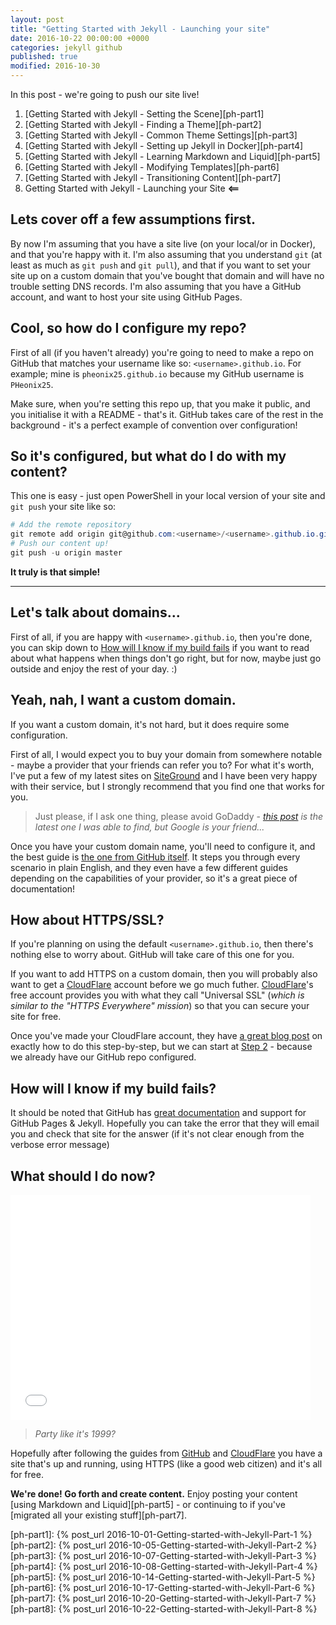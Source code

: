 ```yaml
---
layout: post
title: "Getting Started with Jekyll - Launching your site"
date: 2016-10-22 00:00:00 +0000
categories: jekyll github
published: true
modified: 2016-10-30
---
```


In this post - we're going to push our site live!
<!--description-->

1. [Getting Started with Jekyll - Setting the Scene][ph-part1]
2. [Getting Started with Jekyll - Finding a Theme][ph-part2]
3. [Getting Started with Jekyll - Common Theme Settings][ph-part3]
4. [Getting Started with Jekyll - Setting up Jekyll in Docker][ph-part4]
5. [Getting Started with Jekyll - Learning Markdown and Liquid][ph-part5]
6. [Getting Started with Jekyll - Modifying Templates][ph-part6]
7. [Getting Started with Jekyll - Transitioning Content][ph-part7]
8. Getting Started with Jekyll - Launching your Site  **<==**

## Lets cover off a few assumptions first.

By now I'm assuming that you have a site live (on your local/or in Docker), and that you're happy with it. I'm also assuming that you understand `git` (at least as much as `git push` and `git pull`), and that if you want to set your site up on a custom domain that you've bought that domain and will have no trouble setting DNS records. I'm also assuming that you have a GitHub account, and want to host your site using GitHub Pages.

## Cool, so how do I configure my repo?

First of all (if you haven't already) you're going to need to make a repo on GitHub that matches your username like so: `<username>.github.io`. For example; mine is `pheonix25.github.io` because my GitHub username is `PHeonix25`.

Make sure, when you're setting this repo up, that you make it public, and you initialise it with a README - that's it. GitHub takes care of the rest in the background - it's a perfect example of convention over configuration!

## So it's configured, but what do I do with my content?

This one is easy - just open PowerShell in your local version of your site and `git push` your site like so:

```powershell
# Add the remote repository
git remote add origin git@github.com:<username>/<username>.github.io.git
# Push our content up!
git push -u origin master
```

**It truly is that simple!** 

------

## Let's talk about domains...

First of all, if you are happy with `<username>.github.io`, then you're done, you can skip down to [How will I know if my build fails](#how-will-i-know-if-my-build-fails) if you want to read about what happens when things don't go right, but for now, maybe just go outside and enjoy the rest of your day. :)

## Yeah, nah, I want a custom domain.

If you want a custom domain, it's not hard, but it does require some configuration. 

First of all, I would expect you to buy your domain from somewhere notable - maybe a provider that your friends can refer you to? 
For what it's worth, I've put a few of my latest sites on [SiteGround][siteground] and I have been very happy with their service, but I strongly recommend that you find one that works for you. 

> Just please, if I ask one thing, please avoid GoDaddy - _[this post][godaddy] is the latest one I was able to find, but Google is your friend..._

Once you have your custom domain name, you'll need to configure it, and the best guide is [the one from GitHub itself][github-setup]. It steps you through every scenario in plain English, and they even have a few different guides depending on the capabilities of your provider, so it's a great piece of documentation!  

## How about HTTPS/SSL?

If you're planning on using the default `<username>.github.io`, then there's nothing else to worry about. GitHub will take care of this one for you.

If you want to add HTTPS on a custom domain, then you will probably also want to get a [CloudFlare][cloudflr-su] account before we go much futher. [CloudFlare][cloudflare]'s free account provides you with what they call "Universal SSL" (_which is similar to the "HTTPS Everywhere" mission_) so that you can secure your site for free.

Once you've made your CloudFlare account, they have [a great blog post][cloudflr-ssl] on exactly how to do this step-by-step, but we can start at [Step 2][cloudflr-ssl] - because we already have our GitHub repo configured.

## How will I know if my build fails?

It should be noted that GitHub has [great documentation][github-docs] and support for GitHub Pages & Jekyll. Hopefully you can take the error that they will email you and check that site for the answer (if it's not clear enough from the verbose error message)

## What should I do now?

<iframe src="//giphy.com/embed/W3nBUAB1Csx7G?html5=true" width="480" height="360" frameBorder="0" class="giphy-embed" allowFullScreen></iframe>

> _Party like it's 1999?_ 

Hopefully after following the guides from [GitHub][github-setup] and [CloudFlare][cloudflr-ssl] you have a site that's up and running, using HTTPS (like a good web citizen) and it's all for free. 

**We're done! Go forth and create content.** Enjoy posting your content [using Markdown and Liquid][ph-part5] - or continuing to if you've [migrated all your existing stuff][ph-part7]. 

 
[ph-part1]:   {% post_url 2016-10-01-Getting-started-with-Jekyll-Part-1 %}
[ph-part2]:   {% post_url 2016-10-05-Getting-started-with-Jekyll-Part-2 %}
[ph-part3]:   {% post_url 2016-10-07-Getting-started-with-Jekyll-Part-3 %}
[ph-part4]:   {% post_url 2016-10-08-Getting-started-with-Jekyll-Part-4 %}
[ph-part5]:   {% post_url 2016-10-14-Getting-started-with-Jekyll-Part-5 %}
[ph-part6]:   {% post_url 2016-10-17-Getting-started-with-Jekyll-Part-6 %}
[ph-part7]:   {% post_url 2016-10-20-Getting-started-with-Jekyll-Part-7 %}
[ph-part8]:   {% post_url 2016-10-22-Getting-started-with-Jekyll-Part-8 %}

[cloudflare]:   https;//www.cloudflare.com
[cloudflr-su]:  https://www.cloudflare.com/a/sign-up
[siteground]:   https://www.siteground.com/go/hermens
[godaddy]:      https://solvid.co.uk/7-reasons-to-avoid-godaddy 
[github-setup]: https://help.github.com/articles/quick-start-setting-up-a-custom-domain/
[cloudflr-ssl]: https://blog.cloudflare.com/secure-and-fast-github-pages-with-cloudflare/#step2settingupourdns
[github-docs]:  https://help.github.com/categories/customizing-github-pages/